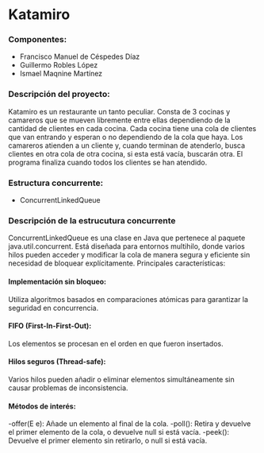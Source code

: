 # Katamiro

### Componentes:
- Francisco Manuel de Céspedes Díaz
- Guillermo Robles López
- Ismael Maqnine Martínez
  
### Descripción del proyecto:
Katamiro es un restaurante un tanto peculiar. Consta de 3 cocinas y camareros que se mueven libremente entre ellas dependiendo de la cantidad de clientes en cada cocina. Cada cocina tiene una cola de clientes que van entrando y esperan o no dependiendo de la cola que haya. Los camareros atienden a un cliente y, cuando terminan de atenderlo, busca clientes en otra cola de otra cocina, si esta está vacía, buscarán otra. El programa finaliza cuando todos los clientes se han atendido.

### Estructura concurrente:
- ConcurrentLinkedQueue
  
### Descripción de la estrucutura concurrente
ConcurrentLinkedQueue es una clase en Java que pertenece al paquete java.util.concurrent. Está diseñada para entornos multihilo, donde varios hilos pueden acceder y modificar la cola de manera segura y eficiente sin necesidad de bloquear explícitamente. 
Principales características: 
#### Implementación sin bloqueo:
Utiliza algoritmos basados en comparaciones atómicas para garantizar la seguridad en concurrencia.
#### FIFO (First-In-First-Out):
Los elementos se procesan en el orden en que fueron insertados.
#### Hilos seguros (Thread-safe):
Varios hilos pueden añadir o eliminar elementos simultáneamente sin causar problemas de inconsistencia.
#### Métodos de interés:
-offer(E e): Añade un elemento al final de la cola.
-poll(): Retira y devuelve el primer elemento de la cola, o devuelve null si está vacía.
-peek(): Devuelve el primer elemento sin retirarlo, o null si está vacía.
